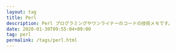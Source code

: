 ```yaml
---
layout: tag
title: Perl
description: Perl プログラミングやワンライナーのコードの技術メモです。
date: 2020-01-30T09:55:04+09:00
tag: perl
permalink: /tags/perl.html
---
```

